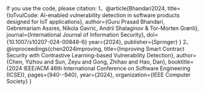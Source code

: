 If you use the code, please citation:
1、@article{Bhandari2024,
title={IoTvulCode: AI-enabled vulnerability detection in software products designed for IoT applications},
author={Guru Prasad Bhandari, Gebremariam Assres, Nikola Gavric, Andrii Shalaginov & Tor-Morten Grønli},
journal={International Journal of Information Security},
doi={10.1007/s10207-024-00848-6}
year={2024},
publisher={Springer}
}
2、@inproceedings{chen2024improving,
title={Improving Smart Contract Security with Contrastive Learning-based Vulnerability Detection},
author={Chen, Yizhou and Sun, Zeyu and Gong, Zhihao and Hao, Dan},
booktitle={2024 IEEE/ACM 46th International Conference on Software Engineering (ICSE)},
pages={940--940},
year={2024},
organization={IEEE Computer Society}
}
